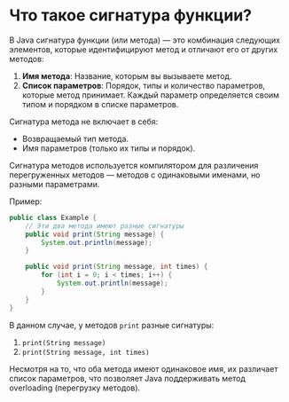 # Что такое сигнатура функции?

В Java сигнатура функции (или метода) — это комбинация следующих элементов, которые идентифицируют метод и отличают его от других методов:

1. **Имя метода**: Название, которым вы вызываете метод.
2. **Список параметров**: Порядок, типы и количество параметров, которые метод принимает. Каждый параметр определяется своим типом и порядком в списке параметров.

Сигнатура метода не включает в себя:

- Возвращаемый тип метода.
- Имя параметров (только их типы и порядок).
  
Сигнатура методов используется компилятором для различения перегруженных методов — методов с одинаковыми именами, но разными параметрами.

Пример:
```java
public class Example {
    // Эти два метода имеют разные сигнатуры
    public void print(String message) {
        System.out.println(message);
    }

    public void print(String message, int times) {
        for (int i = 0; i < times; i++) {
            System.out.println(message);
        }
    }
}
```

В данном случае, у методов `print` разные сигнатуры:

1. `print(String message)`
2. `print(String message, int times)`

Несмотря на то, что оба метода имеют одинаковое имя, их различает список параметров, что позволяет Java поддерживать метод overloading (перегрузку методов).